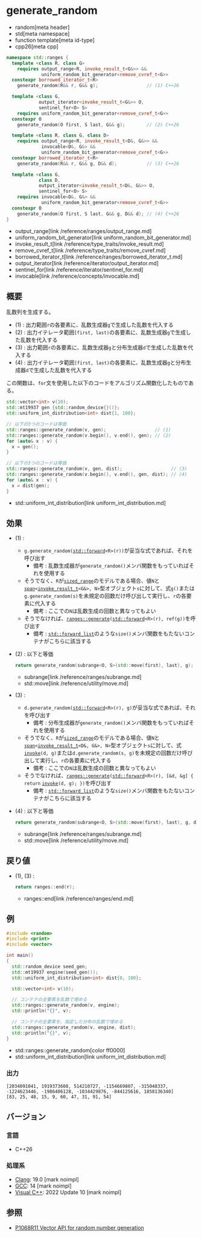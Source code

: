 # generate_random
* random[meta header]
* std[meta namespace]
* function template[meta id-type]
* cpp26[meta cpp]

```cpp
namespace std::ranges {
  template <class R, class G>
    requires output_range<R, invoke_result_t<G&>> &&
             uniform_random_bit_generator<remove_cvref_t<G>>
  constexpr borrowed_iterator_t<R>
    generate_random(R&& r, G&& g);                  // (1) C++26

  template <class G,
            output_iterator<invoke_result_t<G&>> O,
            sentinel_for<O> S>
    requires uniform_random_bit_generator<remove_cvref_t<G>>
  constexpr O
    generate_random(O first, S last, G&& g);        // (2) C++26

  template <class R, class G, class D>
    requires output_range<R, invoke_result_t<D&, G&>> &&
             invocable<D&, G&> &&
             uniform_random_bit_generator<remove_cvref_t<G>>
  constexpr borrowed_iterator_t<R>
    generate_random(R&& r, G&& g, D&& d);           // (3) C++26

  template <class G,
            class D,
            output_iterator<invoke_result_t<D&, G&>> O,
            sentinel_for<O> S>
    requires invocable<D&, G&> &&
             uniform_random_bit_generator<remove_cvref_t<G>>
  constexpr O
    generate_random(O first, S last, G&& g, D&& d); // (4) C++26
}
```
* output_range[link /reference/ranges/output_range.md]
* uniform_random_bit_generator[link uniform_random_bit_generator.md]
* invoke_result_t[link /reference/type_traits/invoke_result.md]
* remove_cvref_t[link /reference/type_traits/remove_cvref.md]
* borrowed_iterator_t[link /reference/ranges/borrowed_iterator_t.md]
* output_iterator[link /reference/iterator/output_iterator.md]
* sentinel_for[link /reference/iterator/sentinel_for.md]
* invocable[link /reference/concepts/invocable.md]

## 概要
乱数列を生成する。

- (1) : 出力範囲`r`の各要素に、乱数生成器`g`で生成した乱数を代入する
- (2) : 出力イテレータ範囲`[first, last)`の各要素に、乱数生成器`g`で生成した乱数を代入する
- (3) : 出力範囲`r`の各要素に、乱数生成器`g`と分布生成器`d`で生成した乱数を代入する
- (4) : 出力イテレータ範囲`[first, last)`の各要素に、乱数生成器`g`と分布生成器`d`で生成した乱数を代入する

この関数は、`for`文を使用した以下のコードをアルゴリズム関数化したものである。

```cpp
std::vector<int> v(10);
std::mt19937 gen {std::random_device{}()};
std::uniform_int_distribution<int> dist{1, 100};

// 以下の3つのコードは等価
std::ranges::generate_random(v, gen);                  // (1)
std::ranges::generate_random(v.begin(), v.end(), gen); // (2)
for (auto& x : v) {
  x = gen();
}

// 以下の3つのコードは等価
std::ranges::generate_random(v, gen, dist);                  // (3)
std::ranges::generate_random(v.begin(), v.end(), gen, dist); // (4)
for (auto& x : v) {
  x = dist(gen);
}
```
* std::uniform_int_distribution[link uniform_int_distribution.md]


## 効果
- (1) :
    - `g.generate_random(`[`std::forward`](/reference/utility/forward.md)`<R>(r))`が妥当な式であれば、それを呼び出す
        - 備考 : 乱数生成器が`generate_random()`メンバ関数をもっていればそれを使用する
    - そうでなく、`R`が[`sized_range`](/reference/ranges/sized_range.md)のモデルである場合、値`N`と[`span`](/reference/span/span.md)`<`[`invoke_result_t`](/reference/type_traits/invoke_result.md)`<G&>, N>`型オブジェクト`s`に対して、式`g()`または`g.generate_random(s)`を未規定の回数だけ呼び出して実行し、`r`の各要素に代入する
        - 備考 : ここでの`N`は乱数生成の回数と異なってもよい
    - そうでなければ、[`ranges::generate`](/reference/algorithm/ranges_generate.md)`(`[`std::forward`](/reference/utility/forward.md)`<R>(r), ref(g))`を呼び出す
        - 備考 : [`std::forward_list`](/reference/forward_list/forward_list.md)のような`size()`メンバ関数をもたないコンテナがこちらに該当する

- (2) : 以下と等価
    ```cpp
    return generate_random(subrange<O, S>(std::move(first), last), g);
    ```
    * subrange[link /reference/ranges/subrange.md]
    * std::move[link /reference/utility/move.md]

- (3) :
     - `d.generate_random(`[`std::forward`](/reference/utility/forward.md)`<R>(r), g)`が妥当な式であれば、それを呼び出す
        - 備考 : 分布生成器が`generate_random()`メンバ関数をもっていればそれを使用する
    - そうでなく、`R`が[`sized_range`](/reference/ranges/sized_range.md)のモデルである場合、値`N`と[`span`](/reference/span/span.md)`<`[`invoke_result_t`](/reference/type_traits/invoke_result.md)`<D&, G&>, N>`型オブジェクト`s`に対して、式[`invoke`](/reference/functional/invoke.md)`(d, g)`または`d.generate_random(s, g)`を未規定の回数だけ呼び出して実行し、`r`の各要素に代入する
        - 備考 : ここでの`N`は乱数生成の回数と異なってもよい
    - そうでなければ、[`ranges::generate`](/reference/algorithm/ranges_generate.md)`(`[`std::forward`](/reference/utility/forward.md)`<R>(r), [&d, &g] { return` [`invoke`](/reference/functional/invoke.md)`(d, g); })`を呼び出す
        - 備考 : [`std::forward_list`](/reference/forward_list/forward_list.md)のような`size()`メンバ関数をもたないコンテナがこちらに該当する

- (4) : 以下と等価
    ```cpp
    return generate_random(subrange<O, S>(std::move(first), last), g, d);
    ```
    * subrange[link /reference/ranges/subrange.md]
    * std::move[link /reference/utility/move.md]


## 戻り値
- (1), (3) :
    ```cpp
    return ranges::end(r);
    ```
    * ranges::end[link /reference/ranges/end.md]


## 例
```cpp example
#include <random>
#include <print>
#include <vector>

int main()
{
  std::random_device seed_gen;
  std::mt19937 engine(seed_gen());
  std::uniform_int_distribution<int> dist{0, 100};

  std::vector<int> v(10);

  // コンテナの全要素を乱数で埋める
  std::ranges::generate_random(v, engine);
  std::println("{}", v);

  // コンテナの全要素を、指定した分布の乱数で埋める
  std::ranges::generate_random(v, engine, dist);
  std::println("{}", v);
}
```
* std::ranges::generate_random[color ff0000]
* std::uniform_int_distribution[link uniform_int_distribution.md]

### 出力
```
[2034091041, 1919373608, 514210727, -1154669807, -315048337, -1224623446, -1986406128, -1034429876, -844125616, 1858136340]
[83, 25, 48, 15, 9, 60, 47, 31, 91, 54]
```

## バージョン
### 言語
- C++26

### 処理系
- [Clang](/implementation.md#clang): 19.0 [mark noimpl]
- [GCC](/implementation.md#gcc): 14 [mark noimpl]
- [Visual C++](/implementation.md#visual_cpp): 2022 Update 10 [mark noimpl]


## 参照
- [P1068R11 Vector API for random number generation](https://open-std.org/jtc1/sc22/wg21/docs/papers/2024/p1068r11.pdf)
